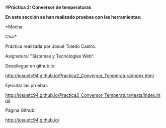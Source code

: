#**Práctica 2: Conversor de temperaturas**

**En este sección se han realizado pruebas con las herramientas:**

*Mocha

Chai*

Práctica realizada por Josué Toledo Castro.

Asignatura: "Sistemas y Tecnologías Web".

Despliegue en github.io

   http://josuetc94.github.io/Practica2_Conversor_Temperatura/index.html

Ejecutar las pruebas

   http://josuetc94.github.io/Practica2_Conversor_Temperatura/tests/index.html

Página Github:

   http://josuetc94.github.io/
